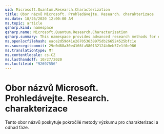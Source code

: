 ```yaml
---
uid: Microsoft.Quantum.Research.Characterization
title: Obor názvů Microsoft. Prohledávejte. Research. charakterizace
ms.date: 10/26/2020 12:00:00 AM
ms.topic: article
qsharp.kind: namespace
qsharp.name: Microsoft.Quantum.Research.Characterization
qsharp.summary: This namespace provides advanced research methods for quantum characterization and phase estimation.
ms.openlocfilehash: eace2d59d41e267053638975db266524525bfc1e
ms.sourcegitcommit: 29e0d88a30e4166fa580132124b0eb57e1f0e986
ms.translationtype: MT
ms.contentlocale: cs-CZ
ms.lasthandoff: 10/27/2020
ms.locfileid: "92697556"
---
```

# <a name="microsoftquantumresearchcharacterization-namespace"></a>Obor názvů Microsoft. Prohledávejte. Research. charakterizace

Tento obor názvů poskytuje pokročilé metody výzkumu pro charakterizaci a odhad fáze.

